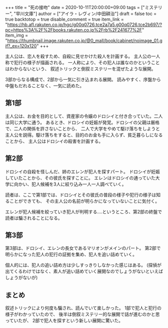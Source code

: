 +++
title = "死の接吻"
date = 2020-10-11T20:00:00+09:00
tags = ["ミステリー", "早川文庫"]
author = ["アイラ・レヴィン/中田耕治"]
draft = false
toc = true
backtotop = true
disable_comment = true
item_link = "https://hb.afl.rakuten.co.jp/hgc/g00q0726.tce2a7a5.g00q0726.tce2b697/?pc=https%3A%2F%2Fbooks.rakuten.co.jp%2Frb%2F241677%2F"
item_img = "https://thumbnail.image.rakuten.co.jp/@0_mall/book/cabinet/noimage_01.gif?_ex=120x120"
+++

主人公は、恋人を殺すため、自殺に見せかけた殺人を計画する。
主人公の一人称で犯行の様子が描画される。
一人称により、その犯人は誰なのかということはわからないという、
叙述トリックと倒叙ミステリーを混ぜたような展開。

3部からなる構成で、2部から一気に引き込まれる展開。
読みやすく、序盤から中盤もだれることなく、一気に読めた。


## 第1部
主人公は、お金を目的として、資産家の令嬢のドロシイと付き合っていた。二人は同じ大学に通う。
あるとき、ドロシイの妊娠が発覚。ドロシイの父親は厳格で、二人の関係を許さないことから、
二人で大学をやめて駆け落ちをしようと主人公を説得。駆け落ちをすると、目的のお金も手に入らず、貧乏暮らしになることから、
主人公はドロシイの殺害を計画する。

## 第2部
ドロシイの自殺を怪しんだ、姉のエレンが犯人を探すパート。
ドロシイが妊娠していたことから、その彼氏を探すことに。
エレンはドロシイの通っていた大学に向かい、犯人候補を3人に絞り込み一人一人調べていく。

読者は、ここで第1部では、ドロシイとその彼氏の普段の様子や犯行の様子は知ることができても、
その主人公の名前が明らかになっていないことに気付く。

エレンが犯人候補を絞っていき犯人が判明する....というところ、第2部の終盤で読者は騙されることになる。

## 第3部
第3部は、ドロシイ、エレンの長女であるマリオンがメインのパート。
第2部で明らかになった犯人の犯行の証拠を集め、犯人を追い詰めていく。

個人的には、犯人の追い詰め方は少しすっきりしなかった感じはある。
(探偵が出てくるわけではなく、素人が追い詰めていく展開なのでしょうがないといえばしょうがないが)

## まとめ
叙述トリックにより何度も騙され、読んでいて楽しかった。
1部で犯人と犯行の様子がわかっていたので、
後半は倒叙ミステリー的な展開で話が進むのかと思っていたが、
2部で犯人を探すという新しい展開に驚いた。
